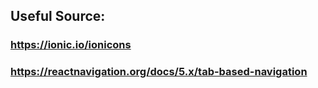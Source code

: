 ## Useful Source: 

### https://ionic.io/ionicons
### https://reactnavigation.org/docs/5.x/tab-based-navigation